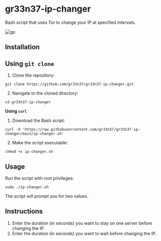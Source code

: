 # gr33n37-ip-changer

Bash script that uses Tor to change your IP at specified intervals.

![gp](https://github.com/gr33n37/gr33n37-ip-changer/assets/30112537/34e1c4e2-ec79-4ef3-b0a2-e99eee48bb4b)

## Installation

<!-- **Using `git clone`** -->

## Using `git clone`

1. Clone the repository:

```shell
git clone https://github.com/gr33n37/gr33n37-ip-changer.git
```

2. Navigate to the cloned directory:

```shell
cd gr33n37-ip-changer
```

**Using `curl`**

1. Download the Bash script:

```shell
curl -O 'https://raw.githubusercontent.com/gr33n37/gr33n37-ip-changer/main/ip-changer.sh'
```

2. Make the script executable:

```shell
chmod +x ip-changer.sh
```

## Usage

Run the script with root privileges:

```shell
sudo ./ip-changer.sh
```

The script will prompt you for two values.

## Instructions

1. Enter the duration (in seconds) you want to stay on one server before changing the IP.
2. Enter the duration (in seconds) you want to wait before changing the IP.
